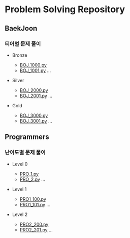 # Problem Solving Repository

## BaekJoon

### 티어별 문제 풀이

- Bronze

  - [BOJ_1000.py](BaekJoon/Bronze/BOJ_1000.py)
  - [BOJ_1001.py](BaekJoon/Bronze/BOJ_1001.py)
    ...

- Silver

  - [BOJ_2000.py](BaekJoon/Silver/BOJ_2000.py)
  - [BOJ_2001.py](BaekJoon/Silver/BOJ_2001.py)
    ...

- Gold
  - [BOJ_3000.py](BaekJoon/Gold/BOJ_3000.py)
  - [BOJ_3001.py](BaekJoon/Gold/BOJ_3001.py)
    ...

## Programmers

### 난이도별 문제 풀이

- Level 0

  - [PRO_1.py](Programmers/Level0/PRO_1.py)
  - [PRO_2.py](Programmers/Level0/PRO_2.py)
    ...

- Level 1

  - [PRO1_100.py](Programmers/Level1/PRO1_100.py)
  - [PRO1_101.py](Programmers/Level1/PRO1_101.py)
    ...

- Level 2

  - [PRO2_200.py](Programmers/Level2/PRO2_200.py)
  - [PRO2_201.py](Programmers/Level2/PRO2_201.py)
    ...
